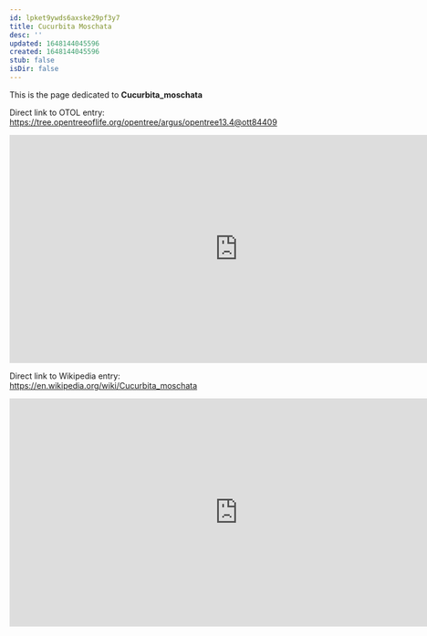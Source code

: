 ```yaml
---
id: lpket9ywds6axske29pf3y7
title: Cucurbita Moschata
desc: ''
updated: 1648144045596
created: 1648144045596
stub: false
isDir: false
---
```

This is the page dedicated to **Cucurbita_moschata**


Direct link to OTOL entry: https://tree.opentreeoflife.org/opentree/argus/opentree13.4@ott84409



<html>
    <body>
    <iframe src="https://tree.opentreeoflife.org/opentree/argus/opentree13.4@ott84409"
    width="800" height="400" frameborder="0" allowfullscreen> </iframe>
    </body>
</html>
    


Direct link to Wikipedia entry: https://en.wikipedia.org/wiki/Cucurbita_moschata



<html>
    <body>
    <iframe src="https://en.wikipedia.org/wiki/Cucurbita_moschata"
    width="800" height="400" frameborder="0" allowfullscreen> </iframe>
    </body>
</html>
    
